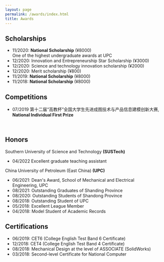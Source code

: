 ```yaml
---
layout: page
permalink: /awards/index.html
title: Awards
---
```


## Scholarships
- 11/2020: **National Scholarship** (¥8000)<br>One of the highest undergraduate awards at UPC
- 12/2020: Innovation and Entrepreneurship Star Scholarship (¥3000)
- 12/2020: Science and technology innovation scholarship (¥2000)
- 12/2020: Merit scholarship (¥800)
- 11/2019: **National Scholarship** (¥8000)
- 11/2018: **National Scholarship** (¥8000)

## Competitions
- 07/2019 第十二届“高教杯”全国大学生先进成图技术与产品信息建模创新大赛, **National Individual First Prize**
<br>

## Honors
Southern University of Science and Technology **(SUSTech)**
- 04/2022 Excellent graduate teaching assistant

China University of Petroleum (East China) **(UPC)**
- 06/2021: Dean's Award, School of Mechanical and Electrical Engineering, UPC
- 08/2021: Outstanding Graduates of Shanding Province
- 08/2020: Outstanding Students of Shandong Province
- 08/2018: Outstanding Student of UPC
- 05/2018: Excellent League Member
- 04/2018: Model Student of Academic Records

## Certifications
- 06/2019: CET6 (College English Test Band 6 Certificate)
- 12/2018: CET4 (College English Test Band 4 Certificate)
- 08/2018: Mechanical Design at the level of ASSOCIATE (SolidWorks)
- 03/2018: Second-level Certificate for National Computer
<br>

